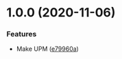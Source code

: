 # 1.0.0 (2020-11-06)


### Features

* Make UPM ([e79960a](https://github.com/adrenak/uigradient/commit/e79960a60732887ad2cdc25166cfd2a7b1494419))
